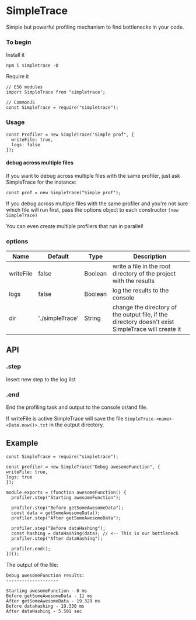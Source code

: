 # SimpleTrace

Simple but powerful profiling mechanism to find bottlenecks in your code.

### To begin

Install it

    npm i simpletrace -D

Require it

    // ES6 modules
    import SimpleTrace from "simpletrace';

    // CommonJS
    const SimpleTrace = require("simpletrace");

### Usage

    const Profiler = new SimpleTrace("Simple prof", {
      writeFile: true,
      logs: false
    });

#### debug across multiple files

If you want to debug across multiple files with the same profiler, just ask SimpleTrace for the instance:

    const prof = new SimpleTrace("Simple prof");

If you debug across multiple files with the same profiler and you're not sure which file will run first, pass the options object to each constructor `(new SimpleTrace)`

You can even create multiple profilers that run in parallel!

### options

| Name  | Default         | Type    | Description                                                                                         |
| --------- | --------------- | ------- | --------------------------------------------------------------------------------------------------- |
| writeFile | false           | Boolean | write a file in the root directory of the project with the results                                  |
| logs      | false           | Boolean | log the results to the console                                                                      |
| dir       | './simpleTrace' | String  | change the directory of the output file, if the directory doesn't exist SimpleTrace will create it |

## API

### .step

Insert new step to the log list

### .end

End the profiling task and output to the console or/and file.

If writeFile is active SimpleTrace will save the file `SimpleTrace-<name>-<Date.now()>.txt` in the output directory.

## Example

    const SimpleTrace = require("simpletrace");

    const profiler = new SimpleTrace("Debug awesomeFunction", {
    writeFile: true,
    logs: true
    });

    module.exports = (function awesomeFunction() {
      profiler.step("Starting awesomeFunction");

      profiler.step("Before getSomeAwesomeData");
      const data = getSomeAwesomeData();
      profiler.step("After getSomeAwesomeData");
 
      profiler.step("Before dataHashing");
      const hashing = dataHashing(data); // <-- This is our bottleneck
      profiler.step("After dataHashing");

      profiler.end();
    })();

The output of the file:

    Debug awesomeFunction results:
    --------------------

    Starting awesomeFunction - 0 ms
    Before getSomeAwesomeData - 11 ms
    After getSomeAwesomeData - 19.329 ms
    Before dataHashing - 19.330 ms
    After dataHashing - 5.501 sec
